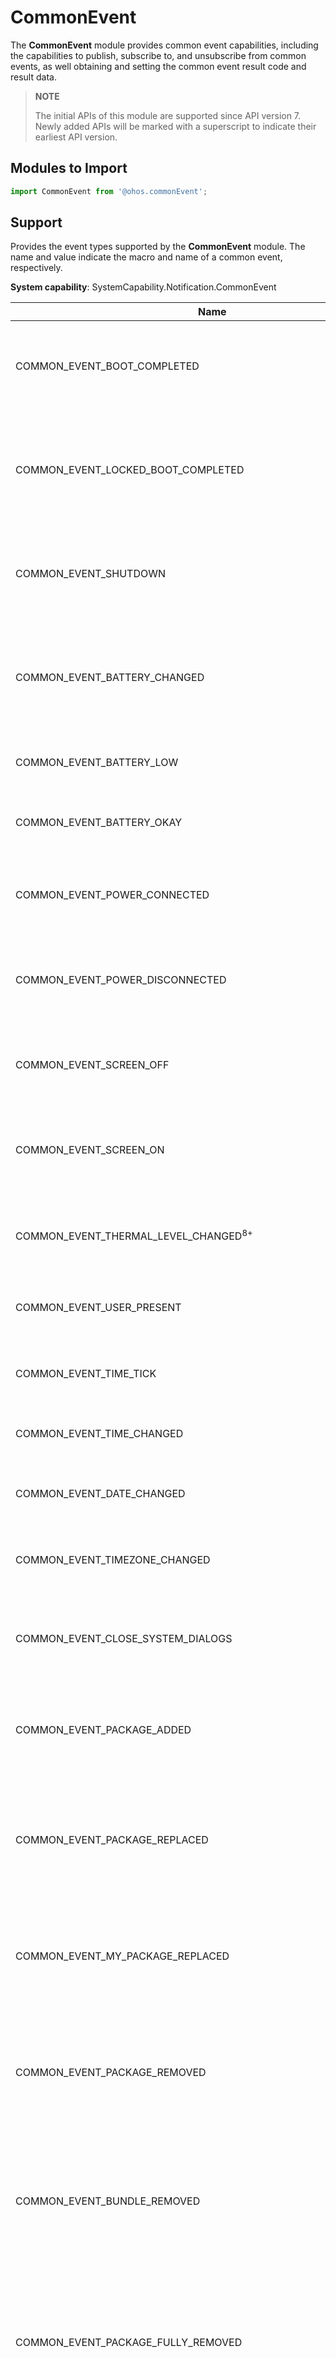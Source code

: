 # CommonEvent

The **CommonEvent** module provides common event capabilities, including the capabilities to publish, subscribe to, and unsubscribe from common events, as well obtaining and setting the common event result code and result data.

> **NOTE**
>
> The initial APIs of this module are supported since API version 7. Newly added APIs will be marked with a superscript to indicate their earliest API version.

## Modules to Import

```js
import CommonEvent from '@ohos.commonEvent';
```

## Support

Provides the event types supported by the **CommonEvent** module. The name and value indicate the macro and name of a common event, respectively.

**System capability**: SystemCapability.Notification.CommonEvent

| Name | Value | Subscriber Permission | Description              |
| ------------ | ------------------ | ---------------------- | -------------------- |
| COMMON_EVENT_BOOT_COMPLETED                                  | usual.event.BOOT_COMPLETED                                  | ohos.permission.RECEIVER_STARTUP_COMPLETED                   | Indicates the common event that the user has finished booting and the system has been loaded.       |
| COMMON_EVENT_LOCKED_BOOT_COMPLETED                           | usual.event.LOCKED_BOOT_COMPLETED                           | ohos.permission.RECEIVER_STARTUP_COMPLETED                   | Indicates the common event that the user has finished booting and the system has been loaded but the screen is still locked.         |
| COMMON_EVENT_SHUTDOWN                                        | usual.event.SHUTDOWN                                        | -                                                          | Indicates the common event that the device is being shut down and the final shutdown will proceed.           |
| COMMON_EVENT_BATTERY_CHANGED                                 | usual.event.BATTERY_CHANGED                                 | -                                                          | Indicates the common event that the charging state, level, and other information about the battery have changed.         |
| COMMON_EVENT_BATTERY_LOW                                     | usual.event.BATTERY_LOW                                     | -                                                          | Indicates the common event that the battery level is low.         |
| COMMON_EVENT_BATTERY_OKAY                                    | usual.event.BATTERY_OKAY                                    | -                                                          | Indicates the common event that the battery exits the low state.   |
| COMMON_EVENT_POWER_CONNECTED                                 | usual.event.POWER_CONNECTED                                 | -                                                          | Indicates the common event that the device is connected to an external power supply.           |
| COMMON_EVENT_POWER_DISCONNECTED                              | usual.event.POWER_DISCONNECTED                              | -                                                          | Indicates the common event that the device is disconnected from the external power supply.           |
| COMMON_EVENT_SCREEN_OFF                                      | usual.event.SCREEN_OFF                                      | -                                                          | Indicates the common event that the device screen is off and the device is sleeping.           |
| COMMON_EVENT_SCREEN_ON                                       | usual.event.SCREEN_ON                                       | -                                                          | Indicates the common event that the device screen is on and the device is in interactive state. |
| COMMON_EVENT_THERMAL_LEVEL_CHANGED<sup>8+<sup>                           | usual.event.THERMAL_LEVEL_CHANGED                           | -                                                          | Indicates the common event that the device's thermal level has changed. |
| COMMON_EVENT_USER_PRESENT                                    | usual.event.USER_PRESENT                                    | -                                                          | Indicates the common event that the user unlocks the device.     |
| COMMON_EVENT_TIME_TICK                                       | usual.event.TIME_TICK                                       | -                                                          | Indicates the common event that the system time has changed.       |
| COMMON_EVENT_TIME_CHANGED                                    | usual.event.TIME_CHANGED                                    | -                                                          | Indicates the common event that the system time is set.     |
| COMMON_EVENT_DATE_CHANGED                                    | usual.event.DATE_CHANGED                                    | -                                                          | Indicates the common event that the system time has changed.       |
| COMMON_EVENT_TIMEZONE_CHANGED                                | usual.event.TIMEZONE_CHANGED                                | -                                                          | Indicates the common event that the system time zone has changed.         |
| COMMON_EVENT_CLOSE_SYSTEM_DIALOGS                            | usual.event.CLOSE_SYSTEM_DIALOGS                            | -                                                          | Indicates the common event that a user closes a temporary system dialog box.       |
| COMMON_EVENT_PACKAGE_ADDED                                   | usual.event.PACKAGE_ADDED                                   | -                                                          | Indicates the common event that a new application package has been installed on the device.     |
| COMMON_EVENT_PACKAGE_REPLACED                                | usual.event.PACKAGE_REPLACED                                | -                                                          | Indicates the common event that a later version of an installed application package has replaced the previous one on the device.       |
| COMMON_EVENT_MY_PACKAGE_REPLACED                             | usual.event.MY_PACKAGE_REPLACED                             | -                                                          | Indicates the common event that a later version of your application package has replaced the previous one. 
| COMMON_EVENT_PACKAGE_REMOVED                                 | usual.event.PACKAGE_REMOVED                                 | -                                                          | Indicates the common event that an installed application has been uninstalled from the device with the application data retained.   |
| COMMON_EVENT_BUNDLE_REMOVED                                  | usual.event.BUNDLE_REMOVED                                  | -                                                          | Indicates the common event that an installed bundle has been uninstalled from the device with the application data retained.   |
| COMMON_EVENT_PACKAGE_FULLY_REMOVED                           | usual.event.PACKAGE_FULLY_REMOVED                           | -                                                          | Indicates the common event that an installed application, including both the application data and code, has been completely uninstalled from the device.   |
| COMMON_EVENT_PACKAGE_CHANGED                                 | usual.event.PACKAGE_CHANGED                                 | -                                                          | Indicates the common event that an application package has been changed (for example, a component in the package has been enabled or disabled). |
| COMMON_EVENT_PACKAGE_RESTARTED                               | usual.event.PACKAGE_RESTARTED                               | -                                                          | Indicates the common event that the user has restarted the application package and killed all its processes.   |
| COMMON_EVENT_PACKAGE_DATA_CLEARED                            | usual.event.PACKAGE_DATA_CLEARED                            | -                                                          | Indicates the common event that the user has cleared the application package data.       |
| COMMON_EVENT_PACKAGE_CACHE_CLEARED<sup>9+</sup>              | usual.event.PACKAGE_CACHE_CLEARED                           | -                                                          | Indicates the common event that the user clears the application package cache.       |
| COMMON_EVENT_PACKAGES_SUSPENDED                              | usual.event.PACKAGES_SUSPENDED                              | -                                                          | Indicates the common event that application packages have been suspended.         |
| COMMON_EVENT_PACKAGES_UNSUSPENDED                            | usual.event.PACKAGES_UNSUSPENDED                            | -                                                          | Indicates the common event that application packages have not been suspended.       |
| COMMON_EVENT_MY_PACKAGE_SUSPENDED                            | usual.event.MY_PACKAGE_SUSPENDED                            | -                                                          | Indicates the common event that an application package has been suspended.         |
| COMMON_EVENT_MY_PACKAGE_UNSUSPENDED                          | usual.event.MY_PACKAGE_UNSUSPENDED                          | -                                                          | Indicates the common event that application package has not been suspended.       |
| COMMON_EVENT_UID_REMOVED                                     | usual.event.UID_REMOVED                                     | -                                                          | Indicates the common event that a user ID has been removed from the system.   |
| COMMON_EVENT_PACKAGE_FIRST_LAUNCH                            | usual.event.PACKAGE_FIRST_LAUNCH                            | -                                                          | Indicates the common event that an installed application is started for the first time.   |
| COMMON_EVENT_PACKAGE_NEEDS_VERIFICATION                      | usual.event.PACKAGE_NEEDS_VERIFICATION                      | -                                                          | Indicates the common event that an application requires system verification.        |
| COMMON_EVENT_PACKAGE_VERIFIED                                | usual.event.PACKAGE_VERIFIED                                | -                                                          | Indicates the common event that an application has been verified by the system.       |
| COMMON_EVENT_EXTERNAL_APPLICATIONS_AVAILABLE                 | usual.event.EXTERNAL_APPLICATIONS_AVAILABLE                 | -                                                          | Indicates the common event that applications installed on the external storage become available for the system.     |
| COMMON_EVENT_EXTERNAL_APPLICATIONS_UNAVAILABLE               | usual.event.EXTERNAL_APPLICATIONS_UNAVAILABLE               | -                                                          | Indicates the common event that applications installed on the external storage become unavailable for the system.       |
| COMMON_EVENT_CONFIGURATION_CHANGED                           | usual.event.CONFIGURATION_CHANGED                           | -                                                          | Indicates the common event that the device state (for example, orientation and locale) has changed.       |
| COMMON_EVENT_LOCALE_CHANGED                                  | usual.event.LOCALE_CHANGED                                  | -                                                          | Indicates the common event that the device locale has changed.     |
| COMMON_EVENT_MANAGE_PACKAGE_STORAGE                          | usual.event.MANAGE_PACKAGE_STORAGE                          | -                                                          | Indicates the common event that the device storage is insufficient.       |
| COMMON_EVENT_DRIVE_MODE                                      | common.event.DRIVE_MODE                                     | -                                                          | Indicates the common event that the system is in driving mode.     |
| COMMON_EVENT_HOME_MODE                                       | common.event.HOME_MODE                                      | -                                                          | Indicates the common event that the system is in home mode.   |
| COMMON_EVENT_OFFICE_MODE                                     | common.event.OFFICE_MODE                                    | -                                                          | Indicates the common event that the system is in office mode.     |
| COMMON_EVENT_USER_STARTED                                    | usual.event.USER_STARTED                                    | -                                                          | Indicates the common event that the user has been started.     |
| COMMON_EVENT_USER_BACKGROUND                                 | usual.event.USER_BACKGROUND                                 | -                                                          | Indicates the common event that the user has been brought to the background.     |
| COMMON_EVENT_USER_FOREGROUND                                 | usual.event.USER_FOREGROUND                                 | -                                                          | Indicates the common event that the user has been brought to the foreground.       |
| COMMON_EVENT_USER_SWITCHED                                   | usual.event.USER_SWITCHED                                   | ohos.permission.MANAGE_USERS                                 | Indicates the common event that user switching is happening.     |
| COMMON_EVENT_USER_STARTING                                   | usual.event.USER_STARTING                                   | ohos.permission.INTERACT_ACROSS_USERS                        | Indicates the common event that the user is going to be started.       |
| COMMON_EVENT_USER_UNLOCKED                                   | usual.event.USER_UNLOCKED                                   | -                                                          | Indicates the common event that the credential-encrypted storage has been unlocked for the current user when the device is unlocked after being restarted.    |
| COMMON_EVENT_USER_STOPPING                                   | usual.event.USER_STOPPING                                   | ohos.permission.INTERACT_ACROSS_USERS                        | Indicates the common event that the user is going to be stopped.   |
| COMMON_EVENT_USER_STOPPED                                    | usual.event.USER_STOPPED                                    | -                                                          | Indicates the common event that the user has been stopped.   |
| COMMON_EVENT_WIFI_POWER_STATE                                | usual.event.wifi.POWER_STATE                                | -                                                          | Indicates the common event about the Wi-Fi network state, such as enabled and disabled.     |
| COMMON_EVENT_WIFI_SCAN_FINISHED                              | usual.event.wifi.SCAN_FINISHED                              | ohos.permission.LOCATION                                     | Indicates the common event that the Wi-Fi access point has been scanned and proven to be available.      |
| COMMON_EVENT_WIFI_RSSI_VALUE                                 | usual.event.wifi.RSSI_VALUE                                 | ohos.permission.GET_WIFI_INFO                                | Indicates the common event that the Wi-Fi signal strength (RSSI) has changed.     |
| COMMON_EVENT_WIFI_CONN_STATE                                 | usual.event.wifi.CONN_STATE                                 | -                                                          | Indicates the common event that the Wi-Fi connection state has changed.      |
| COMMON_EVENT_WIFI_HOTSPOT_STATE                              | usual.event.wifi.HOTSPOT_STATE                              | -                                                          | Indicates the common event about the Wi-Fi hotspot state, such as enabled or disabled.  |
| COMMON_EVENT_WIFI_AP_STA_JOIN                                | usual.event.wifi.WIFI_HS_STA_JOIN                           | ohos.permission.GET_WIFI_INFO                                | Indicates the common event that a client has joined the Wi-Fi hotspot of the current device.      |
| COMMON_EVENT_WIFI_AP_STA_LEAVE                               | usual.event.wifi.WIFI_HS_STA_LEAVE                          | ohos.permission.GET_WIFI_INFO                                |Indicates the common event that a client has disconnected from the Wi-Fi hotspot of the current device.      |
| COMMON_EVENT_WIFI_MPLINK_STATE_CHANGE                        | usual.event.wifi.mplink.STATE_CHANGE                        | ohos.permission.MPLINK_CHANGE_STATE                          | Indicates the common event that the state of MPLINK (an enhanced Wi-Fi feature) has changed.    |
| COMMON_EVENT_WIFI_P2P_CONN_STATE                             | usual.event.wifi.p2p.CONN_STATE_CHANGE                      | ohos.permission.GET_WIFI_INFO and ohos.permission.LOCATION   | Indicates the common event that the Wi-Fi P2P connection state has changed.     |
| COMMON_EVENT_WIFI_P2P_STATE_CHANGED                          | usual.event.wifi.p2p.STATE_CHANGE                           | ohos.permission.GET_WIFI_INFO                                | Indicates the common event about the Wi-Fi P2P state, such as enabled and disabled.       |
| COMMON_EVENT_WIFI_P2P_PEERS_STATE_CHANGED                    | usual.event.wifi.p2p.DEVICES_CHANGE                         | ohos.permission.GET_WIFI_INFO                                | Indicates the common event about the status change of Wi-Fi P2P peer devices.    |
| COMMON_EVENT_WIFI_P2P_PEERS_DISCOVERY_STATE_CHANGED          | usual.event.wifi.p2p.PEER_DISCOVERY_STATE_CHANGE            | ohos.permission.GET_WIFI_INFO                                | Indicates the common event about the Wi-Fi P2P discovery status change.      |
| COMMON_EVENT_WIFI_P2P_CURRENT_DEVICE_STATE_CHANGED           | usual.event.wifi.p2p.CURRENT_DEVICE_CHANGE                  | ohos.permission.GET_WIFI_INFO                                | Indicates the common event about the status change of the Wi-Fi P2P local device.       |
| COMMON_EVENT_WIFI_P2P_GROUP_STATE_CHANGED                    | usual.event.wifi.p2p.GROUP_STATE_CHANGED                    | ohos.permission.GET_WIFI_INFO                                | Indicates the common event that the Wi-Fi P2P group information has changed.       |
| COMMON_EVENT_BLUETOOTH_HANDSFREE_AG_CONNECT_STATE_UPDATE     | usual.event.bluetooth.handsfree.ag.CONNECT_STATE_UPDATE     | ohos.permission.USE_BLUETOOTH                                | Indicates the common event about the connection state of Bluetooth handsfree communication.       |
| COMMON_EVENT_BLUETOOTH_HANDSFREE_AG_CURRENT_DEVICE_UPDATE    | usual.event.bluetooth.handsfree.ag.CURRENT_DEVICE_UPDATE    | ohos.permission.USE_BLUETOOTH                                | Indicates the common event that the device connected to the Bluetooth handsfree is active.       |
| COMMON_EVENT_BLUETOOTH_HANDSFREE_AG_AUDIO_STATE_UPDATE       | usual.event.bluetooth.handsfree.ag.AUDIO_STATE_UPDATE       | ohos.permission.USE_BLUETOOTH                                | Indicates the common event that the connection state of Bluetooth A2DP has changed.       |
| COMMON_EVENT_BLUETOOTH_A2DPSOURCE_CONNECT_STATE_UPDATE       | usual.event.bluetooth.a2dpsource.CONNECT_STATE_UPDATE       | ohos.permission.USE_BLUETOOTH                                | Indicates the common event about the connection state of Bluetooth A2DP.     |
| COMMON_EVENT_BLUETOOTH_A2DPSOURCE_CURRENT_DEVICE_UPDATE      | usual.event.bluetooth.a2dpsource.CURRENT_DEVICE_UPDATE      | ohos.permission.USE_BLUETOOTH                                | Indicates the common event that the device connected using Bluetooth A2DP is active.     |
| COMMON_EVENT_BLUETOOTH_A2DPSOURCE_PLAYING_STATE_UPDATE       | usual.event.bluetooth.a2dpsource.PLAYING_STATE_UPDATE       | ohos.permission.USE_BLUETOOTH                                | Indicates the common event that the playing state of Bluetooth A2DP has changed.     |
| COMMON_EVENT_BLUETOOTH_A2DPSOURCE_AVRCP_CONNECT_STATE_UPDATE | usual.event.bluetooth.a2dpsource.AVRCP_CONNECT_STATE_UPDATE | ohos.permission.USE_BLUETOOTH                                | Indicates the common event that the AVRCP connection state of Bluetooth A2DP has changed.     |
| COMMON_EVENT_BLUETOOTH_A2DPSOURCE_CODEC_VALUE_UPDATE         | usual.event.bluetooth.a2dpsource.CODEC_VALUE_UPDATE         | ohos.permission.USE_BLUETOOTH                                | Indicates the common event that the audio codec state of Bluetooth A2DP has changed.      |
| COMMON_EVENT_BLUETOOTH_REMOTEDEVICE_DISCOVERED               | usual.event.bluetooth.remotedevice.DISCOVERED               | ohos.permission.LOCATION and ohos.permission.USE_BLUETOOTH   | Indicates the common event that a remote Bluetooth device is discovered.       |
| COMMON_EVENT_BLUETOOTH_REMOTEDEVICE_CLASS_VALUE_UPDATE       | usual.event.bluetooth.remotedevice.CLASS_VALUE_UPDATE       | ohos.permission.USE_BLUETOOTH                                | Indicates the common event that the Bluetooth class of a remote Bluetooth device has changed.       |
| COMMON_EVENT_BLUETOOTH_REMOTEDEVICE_ACL_CONNECTED            | usual.event.bluetooth.remotedevice.ACL_CONNECTED            | ohos.permission.USE_BLUETOOTH                                | Indicates the common event that a low-ACL connection has been established with a remote Bluetooth device.     |
| COMMON_EVENT_BLUETOOTH_REMOTEDEVICE_ACL_DISCONNECTED         | usual.event.bluetooth.remotedevice.ACL_DISCONNECTED         | ohos.permission.USE_BLUETOOTH                                | Indicates the common event that a low-ACL connection has been disconnected from a remote Bluetooth device.     |
| COMMON_EVENT_BLUETOOTH_REMOTEDEVICE_NAME_UPDATE              | usual.event.bluetooth.remotedevice.NAME_UPDATE              | ohos.permission.USE_BLUETOOTH                                | Indicates the common event that the friendly name of a remote Bluetooth device is retrieved for the first time or is changed since the last retrieval.       |
| COMMON_EVENT_BLUETOOTH_REMOTEDEVICE_PAIR_STATE               | usual.event.bluetooth.remotedevice.PAIR_STATE               | ohos.permission.USE_BLUETOOTH                                | Indicates the common event that the connection state of a remote Bluetooth device has changed.       |
| COMMON_EVENT_BLUETOOTH_REMOTEDEVICE_BATTERY_VALUE_UPDATE     | usual.event.bluetooth.remotedevice.BATTERY_VALUE_UPDATE     | ohos.permission.USE_BLUETOOTH                                | Indicates the common event that the battery level of a remote Bluetooth device is retrieved for the first time or is changed since the last retrieval.     |
| COMMON_EVENT_BLUETOOTH_REMOTEDEVICE_SDP_RESULT               | usual.event.bluetooth.remotedevice.SDP_RESULT               | -                                                          | Indicates the common event about the SDP state of a remote Bluetooth device.    |
| COMMON_EVENT_BLUETOOTH_REMOTEDEVICE_UUID_VALUE               | usual.event.bluetooth.remotedevice.UUID_VALUE               | ohos.permission.DISCOVER_BLUETOOTH                           | Indicates the common event about the UUID connection state of a remote Bluetooth device.     |
| COMMON_EVENT_BLUETOOTH_REMOTEDEVICE_PAIRING_REQ              | usual.event.bluetooth.remotedevice.PAIRING_REQ              | ohos.permission.DISCOVER_BLUETOOTH                           | Indicates the common event about the pairing request from a remote Bluetooth device.       |
| COMMON_EVENT_BLUETOOTH_REMOTEDEVICE_PAIRING_CANCEL           | usual.event.bluetooth.remotedevice.PAIRING_CANCEL           | -                                                          | Indicates the common event that Bluetooth pairing is canceled.       |
| COMMON_EVENT_BLUETOOTH_REMOTEDEVICE_CONNECT_REQ              | usual.event.bluetooth.remotedevice.CONNECT_REQ              | -                                                          | Indicates the common event about the connection request from a remote Bluetooth device.       |
| COMMON_EVENT_BLUETOOTH_REMOTEDEVICE_CONNECT_REPLY            | usual.event.bluetooth.remotedevice.CONNECT_REPLY            | -                                                          | Indicates the common event about the response to the connection request from a remote Bluetooth device.       |
| COMMON_EVENT_BLUETOOTH_REMOTEDEVICE_CONNECT_CANCEL           | usual.event.bluetooth.remotedevice.CONNECT_CANCEL           | -                                                          | Indicates the common event that the connection to a remote Bluetooth device has been canceled.       |
| COMMON_EVENT_BLUETOOTH_HANDSFREEUNIT_CONNECT_STATE_UPDATE    | usual.event.bluetooth.handsfreeunit.CONNECT_STATE_UPDATE    | -                                                          | Indicates the common event that the connection state of a Bluetooth handsfree has changed.       |
| COMMON_EVENT_BLUETOOTH_HANDSFREEUNIT_AUDIO_STATE_UPDATE      | usual.event.bluetooth.handsfreeunit.AUDIO_STATE_UPDATE      | -                                                          | Indicates the common event that the audio state of a Bluetooth handsfree has changed.       |
| COMMON_EVENT_BLUETOOTH_HANDSFREEUNIT_AG_COMMON_EVENT         | usual.event.bluetooth.handsfreeunit.AG_COMMON_EVENT         | -                                                          | Indicates the common event that the audio gateway state of a Bluetooth handsfree has changed.       |
| COMMON_EVENT_BLUETOOTH_HANDSFREEUNIT_AG_CALL_STATE_UPDATE    | usual.event.bluetooth.handsfreeunit.AG_CALL_STATE_UPDATE    | -                                                          | Indicates the common event that the calling state of a Bluetooth handsfree has changed.       |
| COMMON_EVENT_BLUETOOTH_HOST_STATE_UPDATE                     | usual.event.bluetooth.host.STATE_UPDATE                     | ohos.permission.USE_BLUETOOTH                                | Indicates the common event that the state of a Bluetooth adapter has been changed, for example, Bluetooth has been enabled or disabled.       |
| COMMON_EVENT_BLUETOOTH_HOST_REQ_DISCOVERABLE                 | usual.event.bluetooth.host.REQ_DISCOVERABLE                 | -                                                          | Indicates the common event about the request for the user to allow Bluetooth device scanning.     |
| COMMON_EVENT_BLUETOOTH_HOST_REQ_ENABLE                       | usual.event.bluetooth.host.REQ_ENABLE                       | ohos.permission.USE_BLUETOOTH                                | Indicates the common event about the request for the user to enable Bluetooth.       |
| COMMON_EVENT_BLUETOOTH_HOST_REQ_DISABLE                      | usual.event.bluetooth.host.REQ_DISABLE                      | ohos.permission.USE_BLUETOOTH                                | Indicates the common event about the request for the user to disable Bluetooth.     |
| COMMON_EVENT_BLUETOOTH_HOST_SCAN_MODE_UPDATE                 | usual.event.bluetooth.host.SCAN_MODE_UPDATE                 | ohos.permission.USE_BLUETOOTH                                | Indicates the common event that the Bluetooth scanning mode of a device has changed.       |
| COMMON_EVENT_BLUETOOTH_HOST_DISCOVERY_STARTED                | usual.event.bluetooth.host.DISCOVERY_STARTED                | ohos.permission.USE_BLUETOOTH                                | Indicates the common event that the Bluetooth scanning has been started on the device.       |
| COMMON_EVENT_BLUETOOTH_HOST_DISCOVERY_FINISHED               | usual.event.bluetooth.host.DISCOVERY_FINISHED               | ohos.permission.USE_BLUETOOTH                                | Indicates the common event that the Bluetooth scanning is finished on the device.       |
| COMMON_EVENT_BLUETOOTH_HOST_NAME_UPDATE                      | usual.event.bluetooth.host.NAME_UPDATE                      | ohos.permission.USE_BLUETOOTH                                | Indicates the common event that the Bluetooth adapter name of the device has changed.       |
| COMMON_EVENT_BLUETOOTH_A2DPSINK_CONNECT_STATE_UPDATE         | usual.event.bluetooth.a2dpsink.CONNECT_STATE_UPDATE         | ohos.permission.USE_BLUETOOTH                                | Indicates the common event that the connection state of Bluetooth A2DP Sink has changed.       |
| COMMON_EVENT_BLUETOOTH_A2DPSINK_PLAYING_STATE_UPDATE         | usual.event.bluetooth.a2dpsink.PLAYING_STATE_UPDATE         | ohos.permission.USE_BLUETOOTH                                | Indicates the common event that the playing state of Bluetooth A2DP Sink has changed.       |
| COMMON_EVENT_BLUETOOTH_A2DPSINK_AUDIO_STATE_UPDATE           | usual.event.bluetooth.a2dpsink.AUDIO_STATE_UPDATE           | ohos.permission.USE_BLUETOOTH                                | Indicates the common event that the audio state of Bluetooth A2DP Sink has changed.       |
| COMMON_EVENT_NFC_ACTION_ADAPTER_STATE_CHANGED                | usual.event.nfc.action.ADAPTER_STATE_CHANGED                | -                                                          | Indicates the common event that the state of the device's NFC adapter has changed.    |
| COMMON_EVENT_NFC_ACTION_RF_FIELD_ON_DETECTED                 | usual.event.nfc.action.RF_FIELD_ON_DETECTED                 | ohos.permission.MANAGE_SECURE_SETTINGS                       | Indicates the common event that the NFC RF field is detected to be in the enabled state.      |
| COMMON_EVENT_NFC_ACTION_RF_FIELD_OFF_DETECTED                | usual.event.nfc.action.RF_FIELD_OFF_DETECTED                | ohos.permission.MANAGE_SECURE_SETTINGS                       | Indicates the common event that the NFC RF field is detected to be in the disabled state.  |
| COMMON_EVENT_DISCHARGING                                     | usual.event.DISCHARGING                                     | -                                                          | Indicates the common event that the system stops charging the battery.    |
| COMMON_EVENT_CHARGING                                        | usual.event.CHARGING                                        | -                                                          | Indicates the common event that the system starts charging the battery.   |
| COMMON_EVENT_DEVICE_IDLE_MODE_CHANGED                        | usual.event.DEVICE_IDLE_MODE_CHANGED                        | -                                                          | Indicates the common event that the system idle mode has changed.   |
| COMMON_EVENT_POWER_SAVE_MODE_CHANGED                         | usual.event.POWER_SAVE_MODE_CHANGED                         | -                                                          | Indicates the common event that the power saving mode of the system has changed.     |
| COMMON_EVENT_USER_ADDED                                      | usual.event.USER_ADDED                                      | ohos.permission.MANAGE_USERS                                 | Indicates the common event that a user has been added to the system.       |
| COMMON_EVENT_USER_REMOVED                                    | usual.event.USER_REMOVED                                    | ohos.permission.MANAGE_USERS                                 | Indicates the common event that a user has been removed from the system.       |
| COMMON_EVENT_ABILITY_ADDED                                   | usual.event.ABILITY_ADDED                                   | ohos.permission.LISTEN_BUNDLE_CHANGE                         | Indicates the common event that an ability has been added.    |
| COMMON_EVENT_ABILITY_REMOVED                                 | usual.event.ABILITY_REMOVED                                 | ohos.permission.LISTEN_BUNDLE_CHANGE                         | Indicates the common event that an ability has been removed.    |
| COMMON_EVENT_ABILITY_UPDATED                                 | usual.event.ABILITY_UPDATED                                 | ohos.permission.LISTEN_BUNDLE_CHANGE                         | Indicates the common event that an ability has been updated.    |
| COMMON_EVENT_LOCATION_MODE_STATE_CHANGED                     | usual.event.location.MODE_STATE_CHANGED                     | -                                                          | Indicates the common event that the location mode of the system has changed.    |
| COMMON_EVENT_IVI_SLEEP                                       | common.event.IVI_SLEEP                                      | -                                                          | Indicates the common event that the in-vehicle infotainment (IVI) system of a vehicle is sleeping.       |
| COMMON_EVENT_IVI_PAUSE                                       | common.event.IVI_PAUSE                                      | -                                                          | Indicates the common event that the IVI system of a vehicle has entered sleep mode and the playing application is instructed to stop playback.   |
| COMMON_EVENT_IVI_STANDBY                                     | common.event.IVI_STANDBY                                    | -                                                          | Indicates the common event that a third-party application is instructed to pause the current work.    |
| COMMON_EVENT_IVI_LASTMODE_SAVE                               | common.event.IVI_LASTMODE_SAVE                              | -                                                          | Indicates the common event that a third-party application is instructed to save its last mode.     |
| COMMON_EVENT_IVI_VOLTAGE_ABNORMAL                            | common.event.IVI_VOLTAGE_ABNORMAL                           | -                                                          | Indicates the common event that the voltage of the vehicle's power system is abnormal.    |
| COMMON_EVENT_IVI_HIGH_TEMPERATURE                            | common.event.IVI_HIGH_TEMPERATURE                           | -                                                          | Indicates the common event that the temperature of the IVI system is high.    |
| COMMON_EVENT_IVI_EXTREME_TEMPERATURE                         | common.event.IVI_EXTREME_TEMPERATURE                        | -                                                          | Indicates the common event that the temperature of the IVI system is extremely high.    |
| COMMON_EVENT_IVI_TEMPERATURE_ABNORMAL                        | common.event.IVI_TEMPERATURE_ABNORMAL                       | -                                                          | Indicates the common event that the IVI system has an extreme temperature.    |
| COMMON_EVENT_IVI_VOLTAGE_RECOVERY                            | common.event.IVI_VOLTAGE_RECOVERY                           | -                                                          | Indicates the common event that the voltage of the vehicle's power system is restored to normal.    |
| COMMON_EVENT_IVI_TEMPERATURE_RECOVERY                        | common.event.IVI_TEMPERATURE_RECOVERY                       | -                                                          | Indicates the common event that the temperature of the IVI system is restored to normal.    |
| COMMON_EVENT_IVI_ACTIVE                                      | common.event.IVI_ACTIVE                                     | -                                                          | Indicates the common event that the battery service is active.       |
|COMMON_EVENT_USB_STATE<sup>9+</sup>                           | usual.event.hardware.usb.action.USB_STATE                   | -                                                          | Indicates the common event that the USB device status has changed.    |
|COMMON_EVENT_USB_PORT_CHANGED<sup>9+</sup>                    | usual.event.hardware.usb.action.USB_PORT_CHANGED            | -                                                          | Indicates the common event that the USB port status of the user device has changed.         |
| COMMON_EVENT_USB_DEVICE_ATTACHED                             | usual.event.hardware.usb.action.USB_DEVICE_ATTACHED         | -                                                          | Indicates the common event that a USB device has been attached when the user device functions as a USB host.      |
| COMMON_EVENT_USB_DEVICE_DETACHED                             | usual.event.hardware.usb.action.USB_DEVICE_DETACHED         | -                                                          | Indicates the common event that a USB device has been detached when the user device functions as a USB host.      | 
| COMMON_EVENT_USB_ACCESSORY_ATTACHED                          | usual.event.hardware.usb.action.USB_ACCESSORY_ATTACHED      | -                                                          | Indicates the common event that a USB accessory was attached.      |
| COMMON_EVENT_USB_ACCESSORY_DETACHED                          | usual.event.hardware.usb.action.USB_ACCESSORY_DETACHED      | -                                                          | Indicates the common event that a USB accessory was detached.    |
| COMMON_EVENT_DISK_REMOVED                                    | usual.event.data.DISK_REMOVED                               | ohos.permission.WRITE_USER_STORAGE or ohos.permission.READ_USER_STORAGE| Indicates the common event that an external storage device was removed.    |
| COMMON_EVENT_DISK_UNMOUNTED                                  | usual.event.data.DISK_UNMOUNTED                             | ohos.permission.WRITE_USER_STORAGE or ohos.permission.READ_USER_STORAGE| Indicates the common event that an external storage device was unmounted.    |
| COMMON_EVENT_DISK_MOUNTED                                    | usual.event.data.DISK_MOUNTED                               | ohos.permission.WRITE_USER_STORAGE or ohos.permission.READ_USER_STORAGE| Indicates the common event that an external storage device was mounted.    |
| COMMON_EVENT_DISK_BAD_REMOVAL                                | usual.event.data.DISK_BAD_REMOVAL                           | ohos.permission.WRITE_USER_STORAGE or ohos.permission.READ_USER_STORAGE| Indicates the common event that an external storage device was removed without being unmounted.      |
| COMMON_EVENT_DISK_UNMOUNTABLE                                | usual.event.data.DISK_UNMOUNTABLE                           | ohos.permission.WRITE_USER_STORAGE or ohos.permission.READ_USER_STORAGE| Indicates the common event that an external storage device becomes unmountable.    |
| COMMON_EVENT_DISK_EJECT                                      | usual.event.data.DISK_EJECT                                 | ohos.permission.WRITE_USER_STORAGE or ohos.permission.READ_USER_STORAGE| Indicates the common event that an external storage device was ejected.      |
| COMMON_EVENT_VOLUME_REMOVED<sup>9+<sup>                                  | usual.event.data.VOLUME_REMOVED                             | ohos.permission.WRITE_USER_STORAGE or ohos.permission.READ_USER_STORAGE| Indicates the common event that an external storage device was removed.    |
| COMMON_EVENT_VOLUME_UNMOUNTED<sup>9+<sup>                                | usual.event.data.VOLUME_UNMOUNTED                           | ohos.permission.WRITE_USER_STORAGE or ohos.permission.READ_USER_STORAGE| Indicates the common event that an external storage device was unmounted.    |
| COMMON_EVENT_VOLUME_MOUNTED<sup>9+<sup>                                  | usual.event.data.VOLUME_MOUNTED                             | ohos.permission.WRITE_USER_STORAGE or ohos.permission.READ_USER_STORAGE| Indicates the common event that an external storage device was mounted.    |
| COMMON_EVENT_VOLUME_BAD_REMOVAL<sup>9+<sup>                              | usual.event.data.VOLUME_BAD_REMOVAL                         | ohos.permission.WRITE_USER_STORAGE or ohos.permission.READ_USER_STORAGE| Indicates the common event that an external storage device was removed without being unmounted.      |
| COMMON_EVENT_VOLUME_EJECT<sup>9+<sup>                                    | usual.event.data.VOLUME_EJECT                               | ohos.permission.WRITE_USER_STORAGE or ohos.permission.READ_USER_STORAGE| Indicates the common event that an external storage device was ejected.      |
| COMMON_EVENT_VISIBLE_ACCOUNTS_UPDATED                        | usual.event.data.VISIBLE_ACCOUNTS_UPDATED                   | ohos.permission.GET_APP_ACCOUNTS                             | Indicates the common event that the account visibility changed.       |
| COMMON_EVENT_ACCOUNT_DELETED                                 | usual.event.data.ACCOUNT_DELETED                            | ohos.permission.INTERACT_ACROSS_LOCAL_ACCOUNTS               | Indicates the common event that the account was deleted.     |
| COMMON_EVENT_FOUNDATION_READY                                | usual.event.data.FOUNDATION_READY                           | ohos.permission.RECEIVER_STARTUP_COMPLETED                   | Indicates the common event that the foundation is ready.     |
| COMMON_EVENT_AIRPLANE_MODE_CHANGED                           | usual.event.AIRPLANE_MODE                                   | -                                                          | Indicates the common event that the airplane mode of the device has changed.     |
| COMMON_EVENT_SPLIT_SCREEN<sup>8+<sup>                                    | usual.event.SPLIT_SCREEN                                    | ohos.permission.RECEIVER_SPLIT_SCREEN                        | Indicates the common event of screen splitting.     |
| COMMON_EVENT_SLOT_CHANGE<sup>9+<sup>                                    | usual.event.SLOT_CHANGE                                    | ohos.permission.NOTIFICATION_CONTROLLER                        | Indicates the common event that the notification slot has changed.     |
| COMMON_EVENT_SPN_INFO_CHANGED <sup>9+<sup>                                    | usual.event.SPN_INFO_CHANGED                                    | -                       | Indicates the common event that the SPN displayed has been updated.     |


## CommonEvent.publish

publish(event: string, callback: AsyncCallback\<void>): void

Publishes a common event. This API uses a callback to return the result.

**System capability**: SystemCapability.Notification.CommonEvent

**Parameters**

| Name    | Type                | Mandatory| Description                  |
| -------- | -------------------- | ---- | ---------------------- |
| event    | string               | Yes  | Name of the common event to publish.|
| callback | AsyncCallback\<void> | Yes  | Callback used to return the result.|

**Example**

```js
// Callback for common event publication
function PublishCallBack(err) {
	if (err.code) {
        console.error("publish failed " + JSON.stringify(err));
    } else {
        console.info("publish");
    }
}

// Publish a common event.
CommonEvent.publish("event", PublishCallBack);
```



## CommonEvent.publish

publish(event: string, options: CommonEventPublishData, callback: AsyncCallback\<void>): void

Publishes a common event with given attributes. This API uses a callback to return the result.

**System capability**: SystemCapability.Notification.CommonEvent

**Parameters**

| Name    | Type                  | Mandatory| Description                  |
| -------- | ---------------------- | ---- | ---------------------- |
| event    | string                 | Yes  | Name of the common event to publish. |
| options  | [CommonEventPublishData](#commoneventpublishdata) | Yes  | Attributes of the common event to publish.|
| callback | syncCallback\<void>   | Yes  | Callback used to return the result. |

**Example**


```js
// Attributes of a common event.
var options = {
	code: 0,			 // Result code of the common event.
	data: "initial data";// Result data of the common event.
	isOrdered: true	 // The common event is an ordered one.
}

// Callback for common event publication
function PublishCallBack(err) {
	if (err.code) {
        console.error("publish failed " + JSON.stringify(err));
    } else {
        console.info("publish");
    }
}

// Publish a common event.
CommonEvent.publish("event", options, PublishCallBack);
```



## CommonEvent.publishAsUser<sup>8+</sup>

publishAsUser(event: string, userId: number, callback: AsyncCallback\<void>): void

Publishes a common event to a specific user. This API uses a callback to return the result.

**System capability**: SystemCapability.Notification.CommonEvent

**System API**: This is a system API and cannot be called by third-party applications.

**Parameters**

| Name    | Type                | Mandatory| Description                              |
| -------- | -------------------- | ---- | ---------------------------------- |
| event    | string               | Yes  | Name of the common event to publish.            |
| userId   | number               | Yes  | User ID.|
| callback | AsyncCallback\<void> | Yes  | Callback used to return the result.            |

**Example**

```js
// Callback for common event publication
function PublishAsUserCallBack(err) {
	if (err.code) {
        console.error("publishAsUser failed " + JSON.stringify(err));
    } else {
        console.info("publishAsUser");
    }
}

// Specify the user to whom the common event will be published.
var userId = 100;

// Publish a common event.
CommonEvent.publishAsUser("event", userId, PublishAsUserCallBack);
```



## CommonEvent.publishAsUser<sup>8+</sup>

publishAsUser(event: string, userId: number, options: CommonEventPublishData, callback: AsyncCallback\<void>): void

Publishes a common event with given attributes to a specific user. This API uses a callback to return the result.

**System capability**: SystemCapability.Notification.CommonEvent

**System API**: This is a system API and cannot be called by third-party applications.

**Parameters**

| Name    | Type                  | Mandatory| Description                  |
| -------- | ---------------------- | ---- | ---------------------- |
| event    | string                 | Yes  | Name of the common event to publish. |
| userId   | number | Yes| User ID.|
| options  | [CommonEventPublishData](#commoneventpublishdata) | Yes  | Attributes of the common event to publish.|
| callback | AsyncCallback\<void>   | Yes  | Callback used to return the result. |

**Example**


```js
// Attributes of a common event.
var options = {
	code: 0,			 // Result code of the common event.
	data: "initial data";// Result data of the common event
}

// Callback for common event publication
function PublishAsUserCallBack(err) {
	if (err.code) {
        console.error("publishAsUser failed " + JSON.stringify(err));
    } else {
        console.info("publishAsUser");
    }
}

// Specify the user to whom the common event will be published.
var userId = 100;

// Publish a common event.
CommonEvent.publishAsUser("event", userId, options, PublishAsUserCallBack);
```



## CommonEvent.createSubscriber

createSubscriber(subscribeInfo: CommonEventSubscribeInfo, callback: AsyncCallback\<CommonEventSubscriber>): void

Creates a subscriber. This API uses a callback to return the result.

**System capability**: SystemCapability.Notification.CommonEvent

**Parameters**

| Name         | Type                                                        | Mandatory| Description                      |
| ------------- | ------------------------------------------------------------ | ---- | -------------------------- |
| subscribeInfo | [CommonEventSubscribeInfo](#commoneventsubscribeinfo)        | Yes  | Subscriber information.            |
| callback      | AsyncCallback\<[CommonEventSubscriber](#commoneventsubscriber)> | Yes  | Callback used to return the result.|

**Example**


```js
var subscriber; // Used to save the created subscriber object for subsequent subscription and unsubscription.

// Subscriber information.
var subscribeInfo = {
	events: ["event"]
};

// Callback for subscriber creation.
function CreateSubscriberCallBack(err, commonEventSubscriber) {
    if (err.code) {
        console.error("createSubscriber failed " + JSON.stringify(err));
    } else {
        console.info("createSubscriber");
        subscriber = commonEventSubscriber;
    }
}

// Create a subscriber.
CommonEvent.createSubscriber(subscribeInfo, CreateSubscriberCallBack);
```



## CommonEvent.createSubscriber

createSubscriber(subscribeInfo: CommonEventSubscribeInfo): Promise\<CommonEventSubscriber>

Creates a subscriber. This API uses a promise to return the result.

**System capability**: SystemCapability.Notification.CommonEvent

**Parameters**

| Name         | Type                                                 | Mandatory| Description          |
| ------------- | ----------------------------------------------------- | ---- | -------------- |
| subscribeInfo | [CommonEventSubscribeInfo](#commoneventsubscribeinfo) | Yes  | Subscriber information.|

**Return value**
| Type                                                     | Description            |
| --------------------------------------------------------- | ---------------- |
| Promise\<[CommonEventSubscriber](#commoneventsubscriber)> | Promise used to return the subscriber object.|

**Example**

```js
var subscriber; // Used to save the created subscriber object for subsequent subscription and unsubscription.

// Subscriber information.
var subscribeInfo = {
	events: ["event"]
};

// Create a subscriber.
CommonEvent.createSubscriber(subscribeInfo).then((commonEventSubscriber) => {
    console.info("createSubscriber");
    subscriber = commonEventSubscriber;
}).catch((err) => {
    console.error("createSubscriber failed " + JSON.stringify(err));
});
```



## CommonEvent.subscribe

subscribe(subscriber: CommonEventSubscriber, callback: AsyncCallback\<CommonEventData>): void

Subscribes to common events. This API uses a callback to return the result.

**System capability**: SystemCapability.Notification.CommonEvent

**Parameters**

| Name      | Type                                               | Mandatory| Description                            |
| ---------- | ---------------------------------------------------- | ---- | -------------------------------- |
| subscriber | [CommonEventSubscriber](#commoneventsubscriber)     | Yes  | Subscriber object.                |
| callback   | AsyncCallback\<[CommonEventData](#commoneventdata)> | Yes  | Callback used to return the result.|

**Example**

```js
var subscriber; // Used to save the created subscriber object for subsequent subscription and unsubscription.

// Subscriber information.
var subscribeInfo = {
    events: ["event"]
};

// Callback for common event subscription.
function SubscribeCallBack(err, data) {
    if (err.code) {
        console.error("subscribe failed " + JSON.stringify(err));
    } else {
        console.info("subscribe " + JSON.stringify(data));
    }
}

// Callback for subscriber creation.
function CreateSubscriberCallBack(err, commonEventSubscriber) {
    if (err.code) {
        console.error("createSubscriber failed " + JSON.stringify(err));
    } else {
        console.info("createSubscriber");
        subscriber = commonEventSubscriber;
        // Subscribe to a common event.
        CommonEvent.subscribe(subscriber, SubscribeCallBack);
    }
}

// Create a subscriber.
CommonEvent.createSubscriber(subscribeInfo, CreateSubscriberCallBack);
```



## CommonEvent.unsubscribe

unsubscribe(subscriber: CommonEventSubscriber, callback?: AsyncCallback\<void>): void

Unsubscribes from common events. This API uses a callback to return the result.

**System capability**: SystemCapability.Notification.CommonEvent

**Parameters**

| Name      | Type                                            | Mandatory| Description                    |
| ---------- | ----------------------------------------------- | ---- | ------------------------ |
| subscriber | [CommonEventSubscriber](#commoneventsubscriber) | Yes  | Subscriber object.        |
| callback   | AsyncCallback\<void>                            | No  | Callback used to return the result.|

**Example**

```js
var subscriber;	// Used to save the created subscriber object for subsequent subscription and unsubscription.

// Subscriber information.
var subscribeInfo = {
	events: ["event"]
};

// Callback for common event subscription.
function SubscribeCallBack(err, data) {
    if (err.code) {
        console.info("subscribe failed " + JSON.stringify(err));
    } else {
        console.info("subscribe " + JSON.stringify(data));
    }
}

// Callback for subscriber creation.
function CreateSubscriberCallBack(err, commonEventSubscriber) {
    if (err.code) {
        console.info("createSubscriber failed " + JSON.stringify(err));
    } else {
        console.info("createSubscriber");
        subscriber = commonEventSubscriber;
        // Subscribe to a common event.
        CommonEvent.subscribe(subscriber, SubscribeCallBack);
    }
}

// Callback for common event unsubscription.
function UnsubscribeCallBack(err) {
	if (err.code) {
        console.info("unsubscribe failed " + JSON.stringify(err));
    } else {
        console.info("unsubscribe");
    }
}

// Create a subscriber.
CommonEvent.createSubscriber(subscribeInfo, CreateSubscriberCallBack);

// Unsubscribe from the common event.
CommonEvent.unsubscribe(subscriber, UnsubscribeCallBack);
```

## CommonEventSubscriber

### getCode

getCode(callback: AsyncCallback\<number>): void

Obtains the result code of this common event. This API uses a callback to return the result.

**System capability**: SystemCapability.Notification.CommonEvent

**Parameters**

| Name  | Type                  | Mandatory| Description              |
| -------- | ---------------------- | ---- | ------------------ |
| callback | AsyncCallback\<number> | Yes  | Callback used to return the result code.|

**Example**

```js
var subscriber;	// Subscriber object successfully created.

// Callback for result code obtaining of an ordered common event.
function getCodeCallback(err, Code) {
    if (err.code) {
        console.error("getCode failed " + JSON.stringify(err));
    } else {
        console.info("getCode " + JSON.stringify(Code));
    }
}
subscriber.getCode(getCodeCallback);
```

### getCode

getCode(): Promise\<number>

Obtains the result code of this common event. This API uses a promise to return the result.

**System capability**: SystemCapability.Notification.CommonEvent

**Return value**

| Type            | Description                |
| ---------------- | -------------------- |
| Promise\<number> | Promise used to return the result.|

**Example**

```js
var subscriber;	// Subscriber object successfully created.

subscriber.getCode().then((Code) => {
    console.info("getCode " + JSON.stringify(Code));
}).catch((err) => {
    console.error("getCode failed " + JSON.stringify(err));
});
```

### setCode

setCode(code: number, callback: AsyncCallback\<void>): void

Sets the result code for this common event. This API uses a callback to return the result.

**System capability**: SystemCapability.Notification.CommonEvent

**Parameters**

| Name  | Type                | Mandatory| Description                  |
| -------- | -------------------- | ---- | ---------------------- |
| code     | number               | Yes  | Result code of the common event.  |
| callback | AsyncCallback\<void> | Yes  | Callback used to return the result.|

**Example**

```js
var subscriber;	// Subscriber object successfully created.

// Callback for result code setting of an ordered common event.
function setCodeCallback(err) {
    if (err.code) {
        console.error("setCode failed " + JSON.stringify(err));
    } else {
        console.info("setCode");
    }
}
subscriber.setCode(1, setCodeCallback);
```

### setCode

setCode(code: number): Promise\<void>

Sets the result code for this common event. This API uses a promise to return the result.

**System capability**: SystemCapability.Notification.CommonEvent

**Parameters**

| Name| Type  | Mandatory| Description              |
| ------ | ------ | ---- | ------------------ |
| code   | number | Yes  | Result code of the common event.|

**Return value**

| Type            | Description                |
| ---------------- | -------------------- |
| Promise\<void>   | Promise used to return the result.|

**Example**

```js
var subscriber;	// Subscriber object successfully created.

subscriber.setCode(1).then(() => {
    console.info("setCode");
}).catch((err) => {
    console.error("setCode failed " + JSON.stringify(err));
});
```

### getData

getData(callback: AsyncCallback\<string>): void

Obtains the result data of this common event. This API uses a callback to return the result.

**System capability**: SystemCapability.Notification.CommonEvent

**Parameters**

| Name  | Type                  | Mandatory| Description                |
| -------- | ---------------------- | ---- | -------------------- |
| callback | AsyncCallback\<string> | Yes  | Result data of the common event.|

**Example**

```js
var subscriber;	// Subscriber object successfully created.

// Callback for result data obtaining of an ordered common event.
function getDataCallback(err, Data) {
    if (err.code) {
        console.error("getData failed " + JSON.stringify(err));
    } else {
        console.info("getData " + JSON.stringify(Data));
    }
}
subscriber.getData(getDataCallback);
```

### getData

getData(): Promise\<string>

Obtains the result data of this common event. This API uses a promise to return the result.

**System capability**: SystemCapability.Notification.CommonEvent

**Return value**

| Type            | Description              |
| ---------------- | ------------------ |
| Promise\<string> | Result data of the common event.|

**Example**

```js
var subscriber;	// Subscriber object successfully created.

subscriber.getData().then((Data) => {
    console.info("getData " + JSON.stringify(Data));
}).catch((err) => {
    console.error("getData failed " + JSON.stringify(err));
});
```

### setData

setData(data: string, callback: AsyncCallback\<void>): void

Sets the result data for this common event. This API uses a callback to return the result.

**System capability**: SystemCapability.Notification.CommonEvent

**Parameters**

| Name  | Type                | Mandatory| Description                |
| -------- | -------------------- | ---- | -------------------- |
| data     | string               | Yes  | Result data of the common event.  |
| callback | AsyncCallback\<void> | Yes  | Callback used to return the result.|

**Example**

```js
var subscriber;	// Subscriber object successfully created.

// Callback for result data setting of an ordered common event
function setDataCallback(err) {
    if (err.code) {
        console.error("setData failed " + JSON.stringify(err));
    } else {
        console.info("setData");
    }
}
subscriber.setData("publish_data_changed", setDataCallback);
```

### setData

setData(data: string): Promise\<void>

Sets the result data for this common event. This API uses a promise to return the result.

**System capability**: SystemCapability.Notification.CommonEvent

**Parameters**

| Name| Type  | Mandatory| Description                |
| ------ | ------ | ---- | -------------------- |
| data   | string | Yes  | Result data of the common event.|

**Return value**

| Type            | Description                |
| ---------------- | -------------------- |
| Promise\<void>   | Promise used to return the result.|

**Example**

```js
var subscriber;	// Subscriber object successfully created.

subscriber.setData("publish_data_changed").then(() => {
    console.info("setData");
}).catch((err) => {
    console.error("setData failed " + JSON.stringify(err));
});
```

### setCodeAndData

setCodeAndData(code: number, data: string, callback:AsyncCallback\<void>): void

Sets the result code and result data for this common event. This API uses a callback to return the result.

**System capability**: SystemCapability.Notification.CommonEvent

**Parameters**

| Name  | Type                | Mandatory| Description                  |
| -------- | -------------------- | ---- | ---------------------- |
| code     | number               | Yes  | Result code of the common event.  |
| data     | string               | Yes  | Result data of the common event.  |
| callback | AsyncCallback\<void> | Yes  | Callback used to return the result.|

**Example**

```js
var subscriber;	// Subscriber object successfully created.

// Callback for result code and result data setting of an ordered common event.
function setCodeDataCallback(err) {
    if (err.code) {
        console.error("setCodeAndData failed " + JSON.stringify(err));
    } else {
        console.info("setCodeDataCallback");
    }
}
subscriber.setCodeAndData(1, "publish_data_changed", setCodeDataCallback);
```

### setCodeAndData

setCodeAndData(code: number, data: string): Promise\<void>

Sets the result code and result data for this common event. This API uses a promise to return the result.

**System capability**: SystemCapability.Notification.CommonEvent

**Parameters**

| Name| Type  | Mandatory| Description                |
| ------ | ------ | ---- | -------------------- |
| code   | number | Yes  | Result code of the common event.|
| data   | string | Yes  | Result data of the common event.|

**Return value**

| Type            | Description                |
| ---------------- | -------------------- |
| Promise\<void>   | Promise used to return the result.|

**Example**

```js
var subscriber;	// Subscriber object successfully created.

subscriber.setCodeAndData(1, "publish_data_changed").then(() => {
    console.info("setCodeAndData");
}).catch((err) => {
    console.info("setCodeAndData failed " + JSON.stringify(err));
});
```

### isOrderedCommonEvent

isOrderedCommonEvent(callback: AsyncCallback\<boolean>): void

Checks whether this common event is an ordered one. This API uses a callback to return the result.

**System capability**: SystemCapability.Notification.CommonEvent

**Parameters**

| Name  | Type                   | Mandatory| Description                              |
| -------- | ----------------------- | ---- | ---------------------------------- |
| callback | AsyncCallback\<boolean> | Yes  | Returns **true** if the common event is an ordered one; returns **false** otherwise.|

**Example**

```js
var subscriber;	// Subscriber object successfully created.

// Callback for checking whether the current common event is an ordered one.
function isOrderedCallback(err, isOrdered) {
    if (err.code) {
        console.error("isOrderedCommonEvent failed " + JSON.stringify(err));
    } else {
        console.info("isOrdered " + JSON.stringify(isOrdered));
    }
}
subscriber.isOrderedCommonEvent(isOrderedCallback);
```

### isOrderedCommonEvent

isOrderedCommonEvent(): Promise\<boolean>

Checks whether this common event is an ordered one. This API uses a promise to return the result.

**System capability**: SystemCapability.Notification.CommonEvent

**Return value**

| Type             | Description                            |
| ----------------- | -------------------------------- |
| Promise\<boolean> | Returns **true** if the common event is an ordered one; returns **false** otherwise.|

**Example**

```js
var subscriber;	// Subscriber object successfully created.

subscriber.isOrderedCommonEvent().then((isOrdered) => {
    console.info("isOrdered " + JSON.stringify(isOrdered));
}).catch((err) => {
    console.error("isOrdered failed " + JSON.stringify(err));
});
```

### isStickyCommonEvent

isStickyCommonEvent(callback: AsyncCallback\<boolean>): void

Checks whether this common event is a sticky one. This API uses a callback to return the result.

**System capability**: SystemCapability.Notification.CommonEvent

**Parameters**

| Name  | Type                   | Mandatory| Description                              |
| -------- | ----------------------- | ---- | ---------------------------------- |
| callback | AsyncCallback\<boolean> | Yes  | Returns **true** if the common event is a sticky one; returns **false** otherwise.|

**Example**

```js
var subscriber;	// Subscriber object successfully created.

// Callback for checking whether the current common event is a sticky one.
function isStickyCallback(err, isSticky) {
    if (err.code) {
        console.error("isStickyCommonEvent failed " + JSON.stringify(err));
    } else {
        console.info("isSticky " + JSON.stringify(isSticky));
    }
}
subscriber.isStickyCommonEvent(isStickyCallback);
```

### isStickyCommonEvent

isStickyCommonEvent(): Promise\<boolean>

Checks whether this common event is a sticky one. This API uses a promise to return the result.

**System capability**: SystemCapability.Notification.CommonEvent

**Return value**

| Type             | Description                            |
| ----------------- | -------------------------------- |
| Promise\<boolean> | Returns **true** if the common event is a sticky one; returns **false** otherwise.|

**Example**

```js
var subscriber;	// Subscriber object successfully created.

subscriber.isStickyCommonEvent().then((isSticky) => {
    console.info("isSticky " + JSON.stringify(isSticky));
}).catch((err) => {
    console.error("isSticky failed " + JSON.stringify(err));
});
```

### abortCommonEvent

abortCommonEvent(callback: AsyncCallback\<void>): void

Aborts this common event. After the abort, the common event is not sent to the next subscriber. This API takes effect only for ordered common events. It uses a callback to return the result.

**System capability**: SystemCapability.Notification.CommonEvent

**Parameters**

| Name  | Type                | Mandatory| Description                |
| -------- | -------------------- | ---- | -------------------- |
| callback | AsyncCallback\<void> | Yes  | Callback used to return the result.|

**Example**

```js
var subscriber;	// Subscriber object successfully created.

// Callback for common event aborting.
function abortCallback(err) {
    if (err.code) {
        console.error("abortCommonEvent failed " + JSON.stringify(err));
    } else {
        console.info("abortCommonEvent");
    }
}
subscriber.abortCommonEvent(abortCallback);
```

### abortCommonEvent

abortCommonEvent(): Promise\<void>

Aborts this common event. After the abort, the common event is not sent to the next subscriber. This API takes effect only for ordered common events. It uses a promise to return the result.

**System capability**: SystemCapability.Notification.CommonEvent

**Return value**

| Type            | Description                |
| ---------------- | -------------------- |
| Promise\<void>   | Promise used to return the result.|

**Example**

```js
var subscriber;	// Subscriber object successfully created.

subscriber.abortCommonEvent().then(() => {
    console.info("abortCommonEvent");
}).catch((err) => {
    console.error("abortCommonEvent failed " + JSON.stringify(err));
});
```

### clearAbortCommonEvent

clearAbortCommonEvent(callback: AsyncCallback\<void>): void

Clears the aborted state of this common event. This API takes effect only for ordered common events. It uses a callback to return the result.

**System capability**: SystemCapability.Notification.CommonEvent

**Parameters**

| Name  | Type                | Mandatory| Description                |
| -------- | -------------------- | ---- | -------------------- |
| callback | AsyncCallback\<void> | Yes  | Callback used to return the result.|

**Example**

```js
var subscriber;	// Subscriber object successfully created.

// Callback for clearing the aborted state of the current common event.
function clearAbortCallback(err) {
    if (err.code) {
        console.error("clearAbortCommonEvent failed " + JSON.stringify(err));
    } else {
        console.info("clearAbortCommonEvent");
    }
}
subscriber.clearAbortCommonEvent(clearAbortCallback);
```

### clearAbortCommonEvent

clearAbortCommonEvent(): Promise\<void>

Clears the aborted state of this common event. This API takes effect only for ordered common events. It uses a promise to return the result.

**System capability**: SystemCapability.Notification.CommonEvent

**Return value**

| Type            | Description                |
| ---------------- | -------------------- |
| Promise\<void>   | Promise used to return the result.|

**Example**

```js
var subscriber;	// Subscriber object successfully created.

subscriber.clearAbortCommonEvent().then(() => {
    console.info("clearAbortCommonEvent");
}).catch((err) => {
    console.error("clearAbortCommonEvent failed " + JSON.stringify(err));
});
```

### getAbortCommonEvent

getAbortCommonEvent(callback: AsyncCallback\<boolean>): void

Checks whether this common event is in the aborted state. This API takes effect only for ordered common events. It uses a callback to return the result.

**System capability**: SystemCapability.Notification.CommonEvent

**Parameters**

| Name  | Type                   | Mandatory| Description                              |
| -------- | ----------------------- | ---- | ---------------------------------- |
| callback | AsyncCallback\<boolean> | Yes  | Returns **true** if the ordered common event is in the aborted state; returns **false** otherwise.|

**Example**

```js
var subscriber;	// Subscriber object successfully created.

// Callback for checking whether the current common event is in the aborted state.
function getAbortCallback(err, AbortCommonEvent) {
    if (err.code) {
        console.error("getAbortCommonEvent failed " + JSON.stringify(err));
    } else {
        console.info("AbortCommonEvent " + AbortCommonEvent)
    }
}
subscriber.getAbortCommonEvent(getAbortCallback);
```

### getAbortCommonEvent

getAbortCommonEvent(): Promise\<boolean>

Checks whether this common event is in the aborted state. This API takes effect only for ordered common events. It uses a promise to return the result.

**System capability**: SystemCapability.Notification.CommonEvent

**Return value**

| Type             | Description                              |
| ----------------- | ---------------------------------- |
| Promise\<boolean> | Returns **true** if the ordered common event is in the aborted state; returns **false** otherwise.|

**Example**

```js
var subscriber;	// Subscriber object successfully created.

subscriber.getAbortCommonEvent().then((AbortCommonEvent) => {
    console.info("AbortCommonEvent " + JSON.stringify(AbortCommonEvent));
}).catch((err) => {
    console.error("getAbortCommonEvent failed " + JSON.stringify(err));
});
```

### getSubscribeInfo

getSubscribeInfo(callback: AsyncCallback\<CommonEventSubscribeInfo>): void

Obtains the subscriber information. This API uses a callback to return the result.

**System capability**: SystemCapability.Notification.CommonEvent

**Parameters**

| Name  | Type                                                        | Mandatory| Description                  |
| -------- | ------------------------------------------------------------ | ---- | ---------------------- |
| callback | AsyncCallback\<[CommonEventSubscribeInfo](#commoneventsubscribeinfo)> | Yes  | Promise used to return the subscriber information.|

**Example**

```js
var subscriber;	// Subscriber object successfully created.

// Callback for subscriber information obtaining.
function getSubscribeInfoCallback(err, SubscribeInfo) {
    if (err.code) {
        console.error("getSubscribeInfo failed " + JSON.stringify(err));
    } else {
        console.info("SubscribeInfo " + JSON.stringify(SubscribeInfo));
    }
}
subscriber.getSubscribeInfo(getSubscribeInfoCallback);
```

### getSubscribeInfo

getSubscribeInfo(): Promise\<CommonEventSubscribeInfo>

Obtains the subscriber information. This API uses a promise to return the result.

**System capability**: SystemCapability.Notification.CommonEvent

**Return value**

| Type                                                        | Description                  |
| ------------------------------------------------------------ | ---------------------- |
| Promise\<[CommonEventSubscribeInfo](#commoneventsubscribeinfo)> | Promise used to return the subscriber information.|

**Example**

```js
var subscriber;	// Subscriber object successfully created.

subscriber.getSubscribeInfo().then((SubscribeInfo) => {
    console.info("SubscribeInfo " + JSON.stringify(SubscribeInfo));
}).catch((err) => {
    console.error("getSubscribeInfo failed " + JSON.stringify(err));
});
```

### finishCommonEvent<sup>9+</sup>

finishCommonEvent(callback: AsyncCallback\<void\>): void

Finishes this ordered common event. This API uses a callback to return the result.

**System capability**: SystemCapability.Notification.CommonEvent

**Parameters**

| Name  | Type                 | Mandatory| Description                             |
| -------- | -------------------- | ---- | -------------------------------- |
| callback | AsyncCallback\<void> | Yes  | Callback returned after the ordered common event is finished.|

**Example**

```js
var subscriber; // Subscriber object successfully created.

// Callback for ordered common event finishing.
function finishCommonEventCallback(err) {
  if (err.code) {
    console.error("finishCommonEvent failed " + JSON.stringify(err));
} else {
    console.info("FinishCommonEvent");
}
}
subscriber.finishCommonEvent(finishCommonEventCallback);
```

### finishCommonEvent<sup>9+</sup>

finishCommonEvent(): Promise\<void\>

Finishes this ordered common event. This API uses a promise to return the result.

**System capability**: SystemCapability.Notification.CommonEvent

**Return value**

| Type            | Description                |
| ---------------- | -------------------- |
| Promise\<void>   | Promise used to return the result.|

**Example**

```js
var subscriber;	// Subscriber object successfully created.

subscriber.finishCommonEvent().then(() => {
    console.info("FinishCommonEvent");
}).catch((err) => {
    console.error("finishCommonEvent failed " + JSON.stringify(err));
});
```

## CommonEventData

**System capability**: SystemCapability.Notification.CommonEvent

| Name      | Readable| Writable| Type                | Description                                                   |
| ---------- | ---- | ---- | -------------------- | ------------------------------------------------------- |
| event      | Yes | No | string               | Name of the common event that is being received.                             |
| bundleName | Yes | No | string               | Bundle name.                                             |
| code       | Yes | No | number               | Result code of the common event, which is used to transfer data of the int type.          |
| data       | Yes | No | string               | Custom result data of the common event, which is used to transfer data of the string type.|
| parameters | Yes | No | {[key: string]: any} | Additional information about the common event.                                 |


## CommonEventPublishData

**System capability**: SystemCapability.Notification.CommonEvent

| Name                 | Readable| Writable| Type                | Description                        |
| --------------------- | ---- | ---- | -------------------- | ---------------------------- |
| bundleName            | Yes | No | string               | Bundle name.                  |
| code                  | Yes | No | number               | Result code of the common event.      |
| data                  | Yes | No | string               | Custom result data of the common event.|
| subscriberPermissions | Yes | No | Array\<string>       | Permissions required for subscribers to receive the common event.            |
| isOrdered             | Yes | No | boolean              | Whether the common event is an ordered one.          |
| isSticky              | Yes | No | boolean              | Whether the common event is a sticky one.          |
| parameters            | Yes | No | {[key: string]: any} | Additional information about the common event.      |

## CommonEventSubscribeInfo

**System capability**: SystemCapability.Notification.CommonEvent

| Name               | Readable| Writable| Type          | Description                                                        |
| ------------------- | ---- | ---- | -------------- | ------------------------------------------------------------ |
| events              | Yes | No | Array\<string> | Name of the common event to publish.                                        |
| publisherPermission | Yes | No | string         | Permissions required for publishers to publish the common event.                                            |
| publisherDeviceId   | Yes | No | string         | Device ID. The value must be the ID of an existing device on the same network.            |
| userId              | Yes | No | number         | User ID. The default value is the ID of the current user. If this parameter is specified, the value must be an existing user ID in the system.|
| priority            | Yes | No | number         | Subscriber priority. The value ranges from -100 to 1000.                    |
